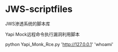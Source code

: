 # JWS-scriptfiles
JWS渗透系统的脚本库

Yapi Mock远程命令执行漏洞利用脚本

python Yapi_Monk_Rce.py 'http://127.0.0.1' 'whoami'
